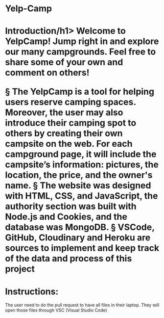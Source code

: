 # Yelp-Camp
<h1>Introduction/h1>
Welcome to YelpCamp! Jump right in and explore our many campgrounds.
Feel free to share some of your own and comment on others!

§ The YelpCamp is a tool for helping users reserve camping spaces. Moreover, the user may also
introduce their camping spot to others by creating their own campsite on the web. For each campground
page, it will include the campsite’s information: pictures, the location, the price, and the owner's name.
§ The website was designed with HTML, CSS, and JavaScript, the authority section was built with
Node.js and Cookies, and the database was MongoDB.
§ VSCode, GitHub, Cloudinary and Heroku are sources to implement and keep track of the data and
process of this project

<h1> Instructions: </h1>

The user need to do the pull request to have all files in their laptop. They will open those files through VSC (Visual Studio Code) 
